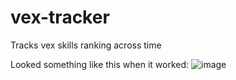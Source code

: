 # vex-tracker
Tracks vex skills ranking across time

Looked something like this when it worked: 
![image](https://user-images.githubusercontent.com/44907675/193429255-21e1903d-fda7-4816-8914-3231d5cfe8fa.png)
